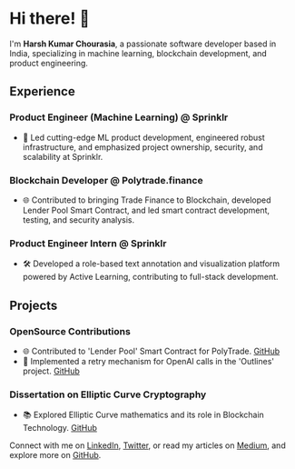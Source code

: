 # Hi there! 👋

I'm **Harsh Kumar Chourasia**, a passionate software developer based in India, specializing in machine learning, blockchain development, and product engineering.

## Experience

### Product Engineer (Machine Learning) @ Sprinklr
- 🚀 Led cutting-edge ML product development, engineered robust infrastructure, and emphasized project ownership, security, and scalability at Sprinklr.

### Blockchain Developer @ Polytrade.finance
- 🌐 Contributed to bringing Trade Finance to Blockchain, developed Lender Pool Smart Contract, and led smart contract development, testing, and security analysis.

### Product Engineer Intern @ Sprinklr
- 🛠 Developed a role-based text annotation and visualization platform powered by Active Learning, contributing to full-stack development.

## Projects

### OpenSource Contributions
- 🌐 Contributed to 'Lender Pool' Smart Contract for PolyTrade. [GitHub](https://github.com/polytrade-finance/lender-pool/commits?author=harsh-polytrade)
- 🔄 Implemented a retry mechanism for OpenAI calls in the 'Outlines' project. [GitHub](https://github.com/outlines-dev/outlines/commits?author=harsh-sprinklr)

### Dissertation on Elliptic Curve Cryptography
- 📚 Explored Elliptic Curve mathematics and its role in Blockchain Technology. [GitHub](https://github.com/harshkumarchourasia/EllipticCurveCryptography-Dissertation)

Connect with me on [LinkedIn](https://www.linkedin.com/in/harsh-kumar-chourasia-463051149/), [Twitter](https://twitter.com/HarshCh78395642), or read my articles on [Medium](https://medium.com/@harshkumarchourasia), and explore more on [GitHub](https://github.com/harshkumarchourasia).
